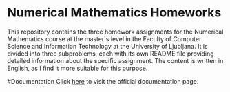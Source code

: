 # Numerical Mathematics Homeworks
This repository contains the three homework assignments for the Numerical Mathematics course at the master's level in the Faculty of Computer Science and Information Technology at the University of Ljubljana. It is divided into three subproblems, each with its own README file providing detailed information about the specific assignment. The content is written in English, as I find it more suitable for this purpose.

#Documentation
Click [here](https://rootrooster.github.io/Numerical-Mathematics-Homeworks/dev/) to visit the official documentation page.
